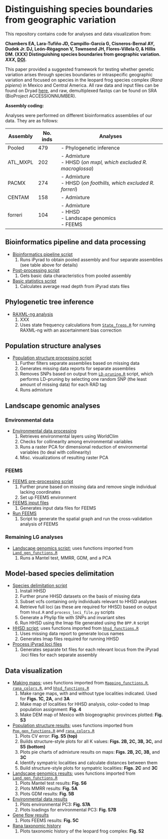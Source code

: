 # Distinguishing species boundaries from geographic variation

This repository contains code for analyses and data visualization from:

**Chambers EA, Lara-Tufiño JD, Campillo-García G, Cisneros-Bernal AY, Dudek Jr. DJ, León-Règagnon V, Townsend JH, Flores-Villela O, & Hillis DM. (XXX) Distinguishing species boundaries from geographic variation. *XXX*, [DOI](LINKTODOI).**

This paper provided a suggested framework for testing whether genetic variation arises through species boundaries or intraspecific geographic variation and focused on species in the leopard frog species complex (*Rana pipiens*) in Mexico and Central America. All raw data and input files can be found on Dryad [here](DRYADLINK), and raw, demultiplexed fastqs can be found on SRA (BioProject ACCESSIONNUMBER).

**Assembly coding:**

Analyses were performed on different bioinformatics assemblies of our data. They are as follows:

| Assembly | No. inds | Analyses
| -------- | ------------- | ------------ |
| Pooled | 479 | - Phylogenetic inference |
| ATL_MXPL | 202 | - Admixture <br>- HHSD (*on mxpl, which excluded R. macroglossa*) |
| PACMX | 274 | - Admixture <br>- HHSD (*on foothills, which excluded R. forreri*) |
| CENTAM | 158 | - Admixture |
| forreri | 104 | - Admixture <br>- HHSD <br>- Landscape genomics <br>- FEEMS |

## Bioinformatics pipeline and data processing
* [Bioinformatics pipeline script](XXX)
    1. Runs iPyrad to obtain pooled assembly and four separate assemblies (see table above for details)
* [Post-processing script](XXX)
    1. Gets basic data characteristics from pooled assembly
* [Basic statistics script](https://github.com/eachambers/pantherana/blob/main/R/Basic_stats.R)
    1. Calculates average read depth from iPyrad stats files

## Phylogenetic tree inference
* [RAXML-ng analysis](XXX)
    1. XXX
    2. Uses state frequency calculations from [`State_freqs.R`](https://github.com/eachambers/pantherana/blob/main/R/State_freqs.R) for running RAXML-ng with an ascertainment bias correction

## Population structure analyses
* [Population structure processing script](XXX)
    1. Further filters separate assemblies based on missing data
    2. Generates missing data reports for separate assemblies
    3. Removes SNPs based on output from [`LD-pruning.R`](https://github.com/eachambers/pantherana/blob/main/R/LD-pruning.R) script, which performs LD-pruning by selecting one random SNP (the least amount of missing data) for each RAD tag
    4. Runs admixture

## Landscape genomic analyses
### Environmental data
* [Environmental data processing](https://github.com/eachambers/pantherana/blob/main/R/Env_data.R)
    1. Retrieves environmental layers using WorldClim
    2. Checks for collinearity among environmental variables
    3. Runs a raster PCA for dimensional reduction of environmental variables (to deal with collinearity)
    4. Misc. visualizations of resulting raster PCA

### FEEMS
* [FEEMS pre-processing script](XXX)
    1. Further prune based on missing data and remove single individual lacking coordinates
    2. Set up FEEMS environment
* [FEEMS input files](https://github.com/eachambers/pantherana/blob/main/R/fEEMS.R)
    1. Generates input data files for FEEMS
* [Run FEEMS](https://github.com/eachambers/pantherana/blob/main/R/run_feems.py)
    1. Script to generate the spatial graph and run the cross-validation analysis of FEEMS

### Remaining LG analyses
* [Landscape genomics script](https://github.com/eachambers/pantherana/blob/main/R/Land_gen.R); uses functions imported from [`Land_gen_functions.R`](https://github.com/eachambers/pantherana/blob/main/R/Land_gen_functions.R)
    1. Runs a Mantel test, MMRR, GDM, and a PCA

## Model-based species delimitation
* [Species delimitation script](XXX)
    1. Install HHSD
    2. Further prune HHSD datasets on the basis of missing data
    3. Subset vcfs containing only individuals relevant to HHSD analyses
    4. Retrieve full loci (as these are required for HHSD) based on output from `hhsd.R` and `process_loci_file.py` scripts
    5. Generate a Phylip file with SNPs and invariant sites
    6. Run HHSD using the Imap file generated using the `BPP.R` script
* [HHSD script](https://github.com/eachambers/pantherana/blob/main/R/hhsd.R); uses functions imported from [`hhsd_functions.R`](https://github.com/eachambers/pantherana/blob/main/R/hhsd_functions.R)
    1. Uses missing data report to generate locus names
    2. Generates Imap files required for running HHSD
* [Process iPyrad loci files](XXX)
    1. Generates separate txt files for each relevant locus from the iPyrad .loci files for each separate assembly

## Data visualization
* [Making maps](https://github.com/eachambers/pantherana/blob/main/R/Mapping.R); uses functions imported from [`Mapping_functions.R`](https://github.com/eachambers/pantherana/blob/main/R/mapping_functions.R), [`rana_colors.R`](https://github.com/eachambers/pantherana/blob/main/R/rana_colors.R), and [`hhsd_functions.R`](https://github.com/eachambers/pantherana/blob/main/R/hhsd_functions.R)
    1. Make range maps, with and without type localities indicated. Used for **Figs. 1C, 2A,** and **3A**
    2. Make map of localities for HHSD analysis, color-coded to Imap population assignment: **Fig. 4**
    3. Make DEM map of Mexico with biogeographic provinces plotted: **Fig. S3**
* [Population structure results](https://github.com/eachambers/pantherana/blob/main/R/Pop_gen_figures.R); uses functions imported from [`Pop_gen_functions.R`](https://github.com/eachambers/pantherana/blob/main/R/Pop_gen_functions.R) and [`rana_colors.R`](https://github.com/eachambers/pantherana/blob/main/R/rana_colors.R)
    1. Plots CV error: **Fig. S5 (top)**
    2. Builds structure-style plots for all K values: **Figs. 2B, 2C, 3B, 3C,** and **S5 (bottom)**
    3. Plots pie charts of admixture results on maps: **Figs. 2B, 2C, 3B,** and **3C**
    4. Identify sympatric localities and calculate distances between them
    5. Build structure-style plots for sympatric localities: **Figs. 2C** and **3C**
* [Landscape genomics results](https://github.com/eachambers/pantherana/blob/main/R/Land_gen.R); uses functions imported from [`Land_gen_functions.R`](https://github.com/eachambers/pantherana/blob/main/R/Land_gen_functions.R)
    1. Plots Mantel test results: **Fig. S6**
    2. Plots MMRR results: **Fig. 5A**
    3. Plots GDM results: **Fig. 5B**
* [Environmental data results](https://github.com/eachambers/pantherana/blob/main/R/Env_data.R)
    1. Plots environmental PC3: **Fig. S7A**
    2. Plots loadings for environmental PC3: **Fig. S7B**
* [Gene flow results](https://github.com/eachambers/pantherana/blob/main/R/fEEMS.R)
    1. Plots FEEMS results: **Fig. 5C**
* [Rana taxonomic history](https://github.com/eachambers/pantherana/blob/main/R/rana_taxonomy.R)
    1. Plots taxonomic history of the leopard frog complex: **Fig. S2**
